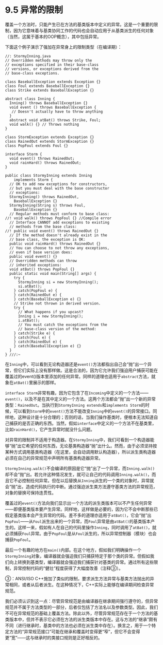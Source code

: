 # 9.5 异常的限制


覆盖一个方法时，只能产生已在方法的基类版本中定义的异常。这是一个重要的限制，因为它意味着与基类协同工作的代码也会自动应用于从基类派生的任何对象（当然，这属于基本的OOP概念），其中包括异常。

下面这个例子演示了强加在异常身上的限制类型（在编译期）：

```
//: StormyInning.java
// Overridden methods may throw only the
// exceptions specified in their base-class
// versions, or exceptions derived from the
// base-class exceptions.

class BaseballException extends Exception {}
class Foul extends BaseballException {}
class Strike extends BaseballException {}

abstract class Inning {
  Inning() throws BaseballException {}
  void event () throws BaseballException {
   // Doesn't actually have to throw anything
  }
  abstract void atBat() throws Strike, Foul;
  void walk() {} // Throws nothing
}

class StormException extends Exception {}
class RainedOut extends StormException {}
class PopFoul extends Foul {}

interface Storm {
  void event() throws RainedOut;
  void rainHard() throws RainedOut;
}

public class StormyInning extends Inning
    implements Storm {
  // OK to add new exceptions for constructors,
  // but you must deal with the base constructor
  // exceptions:
  StormyInning() throws RainedOut,
    BaseballException {}
  StormyInning(String s) throws Foul,
    BaseballException {}
  // Regular methods must conform to base class:
//! void walk() throws PopFoul {} //Compile error
  // Interface CANNOT add exceptions to existing
  // methods from the base class:
//! public void event() throws RainedOut {}
  // If the method doesn't already exist in the
  // base class, the exception is OK:
  public void rainHard() throws RainedOut {}
  // You can choose to not throw any exceptions,
  // even if base version does:
  public void event() {}
  // Overridden methods can throw
  // inherited exceptions:
  void atBat() throws PopFoul {}
  public static void main(String[] args) {
    try {
      StormyInning si = new StormyInning();
      si.atBat();
    } catch(PopFoul e) {
    } catch(RainedOut e) {
    } catch(BaseballException e) {}
    // Strike not thrown in derived version.
    try {
      // What happens if you upcast?
      Inning i = new StormyInning();
      i.atBat();
      // You must catch the exceptions from the
      // base-class version of the method:
    } catch(Strike e) {
    } catch(Foul e) {
    } catch(RainedOut e) {
    } catch(BaseballException e) {}
  }
} ///:~
```

在`Inning`中，可以看到无论构造器还是`event()`方法都指出自己会“抛”出一个异常，但它们实际上没有那样做。这是合法的，因为它允许我们强迫用户捕获可能在覆盖过的event()版本里添加的任何异常。同样的道理也适用于`abstract`方法，就象在`atBat()`里展示的那样。

`interface Storm`非常有趣，因为它包含了在`Incoming`中定义的一个方法——`event()`，以及不是在其中定义的一个方法。这两个方法都会“抛”出一个新的异常类型：`RainedOut`。当执行到`StormyInning extends`和`implements Storm`的时候，可以看到`Storm`中的`event()`方法不能改变`Inning`中的`event()`的异常接口。同样地，这种设计是十分合理的；否则的话，当我们操作基类时，便根本无法知道自己捕获的是否正确的东西。当然，假如`interface`中定义的一个方法不在基类里，比如`rainHard()`，它产生异常时就没什么问题。

对异常的限制并不适用于构造器。在`StormyInning`中，我们可看到一个构造器能够“抛”出它希望的任何东西，无论基类构造器“抛”出什么。然而，由于必须坚持按某种方式调用基类构造器（在这里，会自动调用默认构造器），所以派生类构造器必须在自己的异常规范中声明所有基类构造器异常。

`StormyInning.walk()`不会编译的原因是它“抛”出了一个异常，而`Inning.walk()`却不会“抛”出。若允许这种情况发生，就可让自己的代码调用`Inning.walk()`，而且它不必控制任何异常。但在以后替换从`Inning`派生的一个类的对象时，异常就会“抛”出，造成代码执行的中断。通过强迫派生类方法遵守基类方法的异常规范，对象的替换可保持连贯性。

覆盖过的`event()`方法向我们显示出一个方法的派生类版本可以不产生任何异常——即便基类版本要产生异常。同样地，这样做是必要的，因为它不会中断那些已假定基类版本会产生异常的代码。差不多的道理亦适用于`atBat()`，它会“抛”出`PopFoul`——从`Foul`派生出来的一个异常，而`Foul`异常是由`atBat()`的基类版本产生的。这样一来，假如有人在自己的代码里操作`Inning`，同时调用了`atBat()`，就必须捕获`Foul`异常。由于`PopFoul`是从`Foul`派生的，所以异常控制器（模块）也会捕获`PopFoul`。

最后一个有趣的地方在`main()`内部。在这个地方，假如我们明确操作一个`StormyInning`对象，编译器就会强迫我们只捕获特定于那个类的异常。但假如我们向上转换到基类型，编译器就会强迫我们捕获针对基类的异常。通过所有这些限制，异常控制代码的“健壮”程度获得了大幅度改善（注释③）。

③：ANSI/ISO C++施加了类似的限制，要求派生方法异常与基类方法抛出的异常相同，或者从后者派生。在这种情况下，C++实际上能够在编译期间检查异常规范。

我们必须认识到这一点：尽管异常规范是由编译器在继承期间强行遵守的，但异常规范并不属于方法类型的一部分，后者仅包括了方法名以及参数类型。因此，我们不可在异常规范的基础上覆盖方法。除此以外，尽管异常规范存在于一个方法的基类版本中，但并不表示它必须在方法的派生类版本中存在。这与方法的“继承”颇有不同（进行继承时，基类中的方法也必须在派生类中存在）。换言之，用于一个特定方法的“异常规范接口”可能在继承和覆盖时变得更“窄”，但它不会变得更“宽”——这与继承时的类接口规则是正好相反的。
